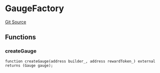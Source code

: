 # GaugeFactory

[Git Source](https://github.com/rsksmart/builder-incentives-sc/blob/f9f3df1fb45c6f4c86dcdcae3c3c76656d84ace2/src/gauge/GaugeFactory.sol)

## Functions

### createGauge

```solidity
function createGauge(address builder_, address rewardToken_) external returns (Gauge gauge);
```
